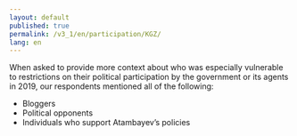 ```yaml
---
layout: default
published: true
permalink: /v3_1/en/participation/KGZ/
lang: en
---
```

When asked to provide more context about who was especially vulnerable to restrictions on their political participation by the government or its agents in 2019, our respondents mentioned all of the following:  

-	Bloggers
-	Political opponents
-	Individuals who support Atambayev’s policies